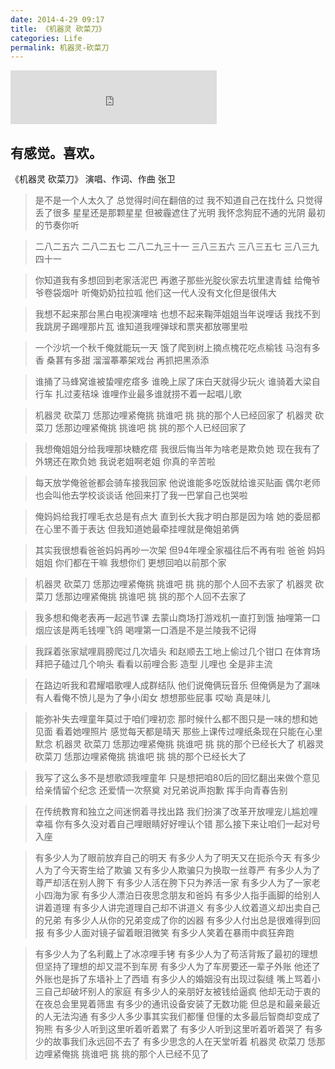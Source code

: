 ```yaml
---
date: 2014-4-29 09:17
title: 《机器灵 砍菜刀》
categories: Life
permalink: 机器灵-砍菜刀
---
```


<iframe frameborder="no" border="0" marginwidth="0" marginheight="0" width=330 height=86 src="http://music.163.com/outchain/player?type=2&id=28481105&auto=0&height=66"></iframe> 

有感觉。喜欢。 
---

《机器灵 砍菜刀》  演唱、作词、作曲 张卫 

>是不是一个人太久了 总觉得时间在翻倍的过 
我不知道自己在找什么 只觉得丢了很多 
星星还是那颗星星 但被霾遮住了光明 
我怀念狗屁不通的光阴 最初的节奏你听 

>二八二五六 二八二五七 二八二九三十一 
三八三五六 三八三五七 三八三九四十一 

>你知道我有多想回到老家活泥巴 
再邀子那些光腚伙家去坑里逮青蛙 
给俺爷爷卷袋烟叶 听俺奶奶拉拉呱 
他们这一代人没有文化但是很伟大 

>我想不起来那台黑白电视演哩啥 
也想不起来鞠萍姐姐当年说哩话 
我找不到我跳房子踢哩那片瓦 
谁知道我哩弹球和票夹都放哪里啦 

>一个沙坑一个秋千俺就能玩一天 
饿了爬到树上摘点槐花吃点榆钱 
马泡有多香 桑葚有多甜 
溜溜菶菶架戏台 再抓把黑添添 

>谁捅了马蜂窝谁被蛰哩疙瘩多 
谁晚上尿了床白天就得少玩火 
谁骑着大梁自行车 扎过麦秸垛 
谁哩作业最多谁就捞不着一起唱儿歌 

>机器灵 砍菜刀 恁那边哩紧俺挑 
挑谁吧 挑 挑的那个人已经回家了 
机器灵 砍菜刀 恁那边哩紧俺挑 
挑谁吧 挑 挑的那个人已经回家了 

>我想俺姐姐分给我哩那块糖疙瘩 
我很后悔当年为啥老是欺负她 
现在我有了外甥还在欺负她 
我说老姐啊老姐 你真的辛苦啦 

>每天放学俺爸爸都会骑车接我回家 
他说谁能多吃饭就给谁买贴画 
偶尔老师也会叫他去学校谈谈话 
他回来打了我一巴掌自己也哭啦 

>俺妈妈给我打哩毛衣总是有点大 
直到长大我才明白那是因为啥 
她的委屈都在心里不善于表达 
但我知道她最牵挂哩就是俺姐弟俩 

>其实我很想看爸爸妈妈再吵一次架 
但94年哩全家福往后不再有啦 
爸爸 妈妈 姐姐 你们都在干嘛 
我想你们 更想回咱以前那个家 

>机器灵 砍菜刀 恁那边哩紧俺挑 
挑谁吧 挑 挑的那个人回不去家了 
机器灵 砍菜刀 恁那边哩紧俺挑 
挑谁吧 挑 挑的那个人回不去家了 

>我多想和俺老表再一起逃节课 
去蒙山商场打游戏机一直打到饿 
抽哩第一口烟应该是两毛钱哩飞鸽 
喝哩第一口酒是不是兰陵我不记得 

>我踩着张家斌哩肩膀爬过几次墙头 
和赵顺去工地上偷过几个钳口 
在体育场拜把子磕过几个响头 
看看以前哩合影 造型 儿哩也 全是非主流 

>在路边听我和君耀唱歌哩人成群结队 
他们说俺俩玩音乐 但俺俩是为了漏味 
有人看俺不愤儿是为了争小闺女 
想想那些屁事 哎呦 真是味儿 

>能弥补失去哩童年莫过于咱们哩初恋 
那时候什么都不图只是一味的想和她见面 
看着她哩照片 感觉每天都是晴天 
那些上课传过哩纸条现在只能在心里默念 
机器灵 砍菜刀 恁那边哩紧俺挑 
挑谁吧 挑 挑的那个已经长大了 
机器灵 砍菜刀 恁那边哩紧俺挑 
挑谁吧 挑 挑的那个已经长大了 

>我写了这么多不是想歌颂我哩童年 
只是想把咱80后的回忆翻出来做个意见 
给亲情留个纪念 还爱情一次祭奠 
对兄弟说声抱歉 挥手向青春告别 

>在传统教育和独立之间迷惘着寻找出路 
我们扮演了改革开放哩宠儿尴尬哩幸福 
你有多久没对着自己哩眼睛好好哩认个错 
那么接下来让咱们一起对号入座 

>有多少人为了眼前放弃自己的明天 
有多少人为了明天又在扼杀今天 
有多少人为了今天寄生给了欺骗 
又有多少人欺骗只为换取一丝尊严 
有多少人为了尊严却活在别人胯下 
有多少人活在胯下只为养活一家 
有多少人为了一家老小四海为家 
有多少人漂泊日夜思念朋友和爸妈 
有多少人指手画脚的给别人讲着道理 
有多少人讲完道理自己却不讲道义 
有多少人纹着道义却出卖自己的兄弟 
有多少人从你的兄弟变成了你的凶器 
有多少人付出总是很难得到回报 
有多少人面对镜子留着眼泪微笑 
有多少人笑着在暴雨中疯狂奔跑 

>有多少人为了名利戴上了冰凉哩手铐 
有多少人为了苟活背叛了最初的理想 
但坚持了理想的却又混不到车房 
有多少人为了车房要还一辈子外账 
他还了外账也是拆了东墙补上了西墙 
有多少人的婚姻没有出现过裂缝 
嘴上骂着小三自己却破坏别人的家庭 
有多少人的亲朋好友被钱给逼疯 
他却无动于衷的在夜总会里晃着筛盅 
有多少的通讯设备安装了无数功能 
但总是和最亲最近的人无法沟通 
有多少人多少事其实我们都懂 
但懂的太多最后智商却变成了狗熊 
有多少人听到这里听着听着累了 
有多少人听到这里听着听着哭了 
有多少的故事我们永远回不去了 
有多少思念的人在天堂听着 
机器灵 砍菜刀 恁那边哩紧俺挑 
挑谁吧 挑 挑的那个人已经不见了 